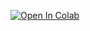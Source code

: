 [![Open In Colab](https://colab.research.google.com/assets/colab-badge.svg)](https://colab.research.google.com/github/tamucc-gcl/wrkshp_edna_metabarcoding/blob/main/analysis/colab_renv_setup.ipynb)
